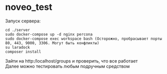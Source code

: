 # noveo_test

Запуск сервера:
```
cd ./server
sudo docker-compose up -d nginx percona
sudo docker-compose exec workspace bash (Осторожно, пробрасывает порты 80, 443, 9000, 3306. Могут быть конфликты)
su laradock
composer install
```
Зайти на http:/localhost/groups и проверить, что все работает  
Далее можно тестировать любым подручным средством
